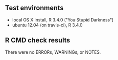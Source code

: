## Test environments
* local OS X install, R 3.4.0 ("You Stupid Darkness")
* ubuntu 12.04 (on travis-ci), R 3.4.0


## R CMD check results

There were no ERRORs, WARNINGs, or NOTES.

